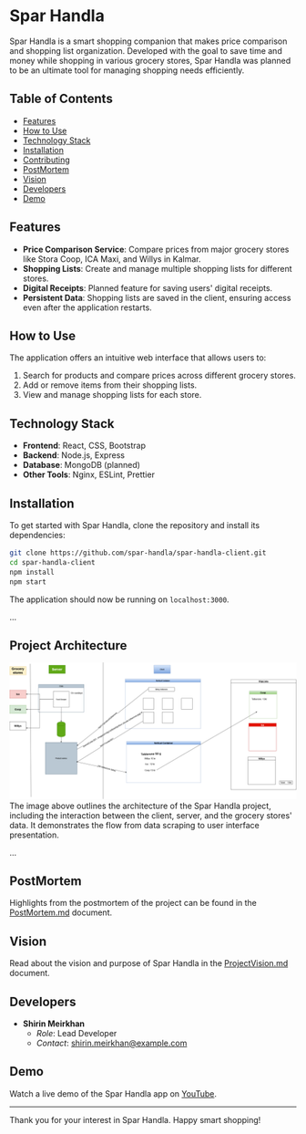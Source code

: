 # Spar Handla 

Spar Handla is a smart shopping companion that makes price comparison and shopping list organization. Developed with the goal to save time and money while shopping in various grocery stores, Spar Handla was planned to be an ultimate tool for managing shopping needs efficiently.

## Table of Contents
- [Features](#features)
- [How to Use](#how-to-use)
- [Technology Stack](#technology-stack)
- [Installation](#installation)
- [Contributing](#contributing)
- [PostMortem](#postmortem)
- [Vision](#vision)
- [Developers](#developers)
- [Demo](#demo)

## Features

- **Price Comparison Service**: Compare prices from major grocery stores like Stora Coop, ICA Maxi, and Willys in Kalmar.
- **Shopping Lists**: Create and manage multiple shopping lists for different stores.
- **Digital Receipts**: Planned feature for saving users' digital receipts.
- **Persistent Data**: Shopping lists are saved in the client, ensuring access even after the application restarts.

## How to Use

The application offers an intuitive web interface that allows users to:

1. Search for products and compare prices across different grocery stores.
2. Add or remove items from their shopping lists.
3. View and manage shopping lists for each store.

## Technology Stack

- **Frontend**: React, CSS, Bootstrap
- **Backend**: Node.js, Express
- **Database**: MongoDB (planned)
- **Other Tools**: Nginx, ESLint, Prettier

## Installation

To get started with Spar Handla, clone the repository and install its dependencies:

```bash
git clone https://github.com/spar-handla/spar-handla-client.git
cd spar-handla-client
npm install
npm start
```

The application should now be running on `localhost:3000`.

...

## Project Architecture
![Spar Handla Project Overview](sparhandla.png)
The image above outlines the architecture of the Spar Handla project, including the interaction between the client, server, and the grocery stores' data. It demonstrates the flow from data scraping to user interface presentation.

...


## PostMortem

Highlights from the postmortem of the project can be found in the [PostMortem.md](PostMortem.md) document.

## Vision

Read about the vision and purpose of Spar Handla in the [ProjectVision.md](ProjectVision.md) document.

## Developers

- **Shirin Meirkhan**
  - *Role*: Lead Developer
  - *Contact*: [shirin.meirkhan@example.com](mailto:shirin.meirkhan@example.com)

## Demo

Watch a live demo of the Spar Handla app on [YouTube](https://www.youtube.com/watch?v=jF2Kbc2kAAw).

---

Thank you for your interest in Spar Handla. Happy smart shopping!
```

